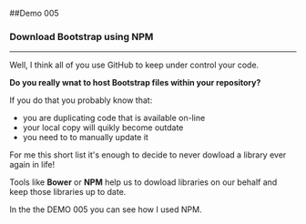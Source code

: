 ##Demo 005

### Download Bootstrap using NPM
___

Well, I think all of you use GitHub to keep under control your code.

**Do you really wnat to host Bootstrap files within your repository?**

If you do that you probably know that:

* you are duplicating code that is available on-line
* your local copy will quikly become outdate
* you need to to manually update it

For me this short list it's enough to decide to never dowload a library ever again in life! 

Tools like **Bower** or **NPM** help us to dowload libraries on our behalf and keep those libraries up to date.

In the the DEMO 005 you can see how I used NPM.